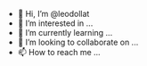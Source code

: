 - 👋 Hi, I’m @leodollat
- 👀 I’m interested in ...
- 🌱 I’m currently learning ...
- 💞️ I’m looking to collaborate on ...
- 📫 How to reach me ...

<!---
leodollat/leodollat is a ✨ special ✨ repository because its `README.md` (this file) appears on your GitHub profile.
You can click the Preview link to take a look at your changes.
--->
